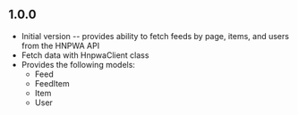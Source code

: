 ## 1.0.0

- Initial version -- provides ability to fetch feeds by page, items, and users from the HNPWA API
- Fetch data with HnpwaClient class
- Provides the following models:
  - Feed
  - FeedItem
  - Item
  - User
